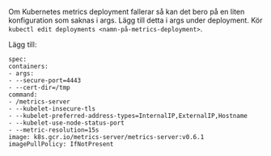 Om Kubernetes metrics deployment fallerar så kan det bero på en liten konfiguration som saknas i args. Lägg till detta i args under deployment. Kör `kubectl edit deployments <namn-på-metrics-deployment>`.

Lägg till:

```
spec:
containers:
- args:
- --secure-port=4443
- --cert-dir=/tmp
command:
- /metrics-server
- --kubelet-insecure-tls
- --kubelet-preferred-address-types=InternalIP,ExternalIP,Hostname
- --kubelet-use-node-status-port
- --metric-resolution=15s
image: k8s.gcr.io/metrics-server/metrics-server:v0.6.1
imagePullPolicy: IfNotPresent
```